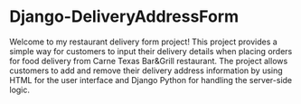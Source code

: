 # Django-DeliveryAddressForm

Welcome to my restaurant delivery form project! This project provides a simple way for customers to input their delivery details when placing orders for food delivery from Carne Texas Bar&Grill restaurant. The project allows customers to add and remove their delivery address information by using HTML for the user interface and Django Python for handling the server-side logic.
